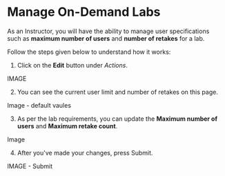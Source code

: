 # Manage On-Demand Labs

As an Instructor, you will have the ability to manage user specifications such as **maximum number of users** and **number of retakes** for a lab.

Follow the steps given below to understand how it works:

1. Click on the **Edit** button under _Actions_.

IMAGE

2. You can see the current user limit and number of retakes on this page.

Image - default vaules

3. As per the lab requirements, you can update the **Maximum number of users** and **Maximum retake count**.

Image

4. After you've made your changes, press Submit.

IMAGE - Submit


